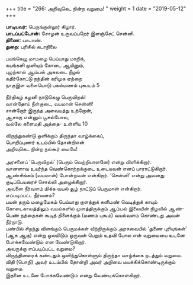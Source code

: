 ﻿+++
title = "266: அறிவுகெட நின்ற வறுமை!  "
weight = 1
date = "2019-05-12"
+++

**பாடியவர்:** பெருங்குன்றூர் கிழார்.  
**பாடப்பட்டோன்:** சோழன் உருவப்பறேர் இளஞ்சேட் சென்னி.  
**திணை:** பாடாண்.  
**துறை:** பரிசில் கடாநிலை  
  
பயங்கெழு மாமழை பெய்யாது மாறிக்,  
கயங்களி முளியும் கோடை ஆயினும்,  
புழற்கால் ஆம்பல் அகலடை நீழல்  
கதிர்கோட்டு நந்தின் கரிமுக ஏற்றை  
நாகுஇள வளையொடு பகல்மணம் புகூஉம் 5  
  
நீர்திகழ் கழனி நாடுகெழு பெருவிறல்!  
வான்தோய் நீள்குடை, வயமான் சென்னி!  
சான்றோர் இருந்த அவையத்து உற்றோன்,  
ஆசாகு என்னும் பூசல்போல,  
வல்லே களைமதி அத்தை- உள்ளிய 10  
  
விருந்துகண்டு ஒளிக்கும் திருந்தா வாழ்க்கைப்,  
பொறிப்புணர் உடம்பில் தோன்றிஎன்  
அறிவுகெட நின்ற நல்கூர் மையே!  
   
அரசனைப் ‘பெருவிறல்’ (பெரும் வெற்றியாளனே) என்று விளிக்கிறார்.  
வானளாவ உயர்ந்த வெண்கொற்றக்குடை உடையவன் எனப் பாராட்டுகிறார்.  
ஆண்சிங்கம் (வயமான்) போன்றவன் என்கிறார். ‘சென்னி’ என்று அவனது குடிப்பெயரைச் சொல்லி அழைக்கிறார்.  
அவனை நீர்வளம் மிக்க வயல் சூழ் நாட்டுப் பெருமான் என்கிறார்.  
எப்படிப்பட்ட நீர்வளம்?  
பயன் தரும் மழைமேகம் பெய்யாது குளத்துக் களிமண் வெடித்துக் காயும் கோடைகாலத்திலும் வயல்களில் முளத்திருக்கும் ஆம்பல் இலையின் நிழலில் ஆண்-பெண் நத்தைகள் கூடித் திளைக்கும் (மணம் புகூம்) வயல்வளம் கொண்டது அவன் நீர்நாடு.  
பண்பில் சிறந்து விளங்கும் பெருமக்கள் வீற்றிருக்கும் அரசவையில் ‘துணை புரியுங்கள்’ (ஆசு ஆகு) என்று ஓலமிடும் ஒருவன் பெறும் உதவி போல என் வறுமையை உடனே போக்கவேண்டும் என வேண்டுகிறார்.  
அவருக்கு எப்படிப்பட்ட வறுமை?  
விருந்தினரைக் கண்டதும் ஒளிந்துகொள்ளும் திருந்தா வாழ்க்கை நடத்தும் வறுமை.  
விதி (பொறி) அவர் உடம்பில் தோன்றி அவர் அறிவை மயக்கிக்கொண்டிருக்கும் வறுமை.  
இதனை உடனே போக்கவேண்டும் என்று வேண்டிக்கொள்கிறார்.  
